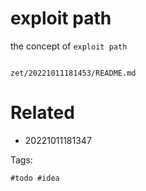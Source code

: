 # exploit path

the concept of `exploit path`

```
```

` zet/20221011181453/README.md `

# Related

- 20221011181347

Tags:

    #todo #idea
